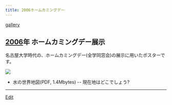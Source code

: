 ```yaml
---
title: 2006ホームカミングデー
---
```

[gallery](/gallery)


## [2006](/2006)年 ホームカミングデー展示

名古屋大学時代の、ホームカミングデー(全学同窓会)の展示に用いたポスターです。

![](xx-7.png)

* [](Souzu.pdf) 水の世界地図(PDF, 1.4Mbytes) -- 現在地はどこでしょう?
<!-- ポスター製作にあたり、理学部装置開発室と化学科図書室で蛇口の撮影をさせていただきました。ありがとうございました。 -->




----
[Edit](https://github.com/vitroid/vitroid.github.io/edit/master/MD/2006ホームカミングデー.md)
